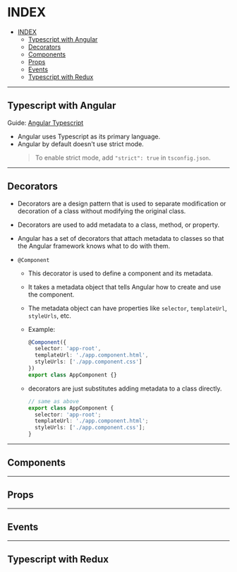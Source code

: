 # INDEX

- [INDEX](#index)
  - [Typescript with Angular](#typescript-with-angular)
  - [Decorators](#decorators)
  - [Components](#components)
  - [Props](#props)
  - [Events](#events)
  - [Typescript with Redux](#typescript-with-redux)

---

## Typescript with Angular

Guide: [Angular Typescript](https://angular.io/guide/typescript-configuration)

- Angular uses Typescript as its primary language.
- Angular by default doesn't use strict mode.
  > To enable strict mode, add `"strict": true` in `tsconfig.json`.

---

## Decorators

- Decorators are a design pattern that is used to separate modification or decoration of a class without modifying the original class.
- Decorators are used to add metadata to a class, method, or property.
- Angular has a set of decorators that attach metadata to classes so that the Angular framework knows what to do with them.

- `@Component`

  - This decorator is used to define a component and its metadata.
  - It takes a metadata object that tells Angular how to create and use the component.
  - The metadata object can have properties like `selector`, `templateUrl`, `styleUrls`, etc.
  - Example:

    ```ts
    @Component({
      selector: 'app-root',
      templateUrl: './app.component.html',
      styleUrls: ['./app.component.css']
    })
    export class AppComponent {}
    ```

  - decorators are just substitutes adding metadata to a class directly.

    ```ts
    // same as above
    export class AppComponent {
      selector: 'app-root';
      templateUrl: './app.component.html';
      styleUrls: ['./app.component.css'];
    }
    ```

---

## Components

---

## Props

---

## Events

---

## Typescript with Redux
